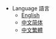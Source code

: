 * Language 語言
  * [English](en_us/readme.md)
  * [中文简体](zh_cn/readme.md)
  * [中文繁體](zh_tw/readme.md)